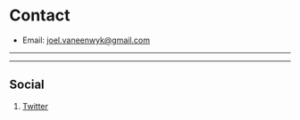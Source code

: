 # Contact

-   Email: [joel.vaneenwyk@gmail.com](mailto:joel.vaneenwyk@gmail.com)

---

---

## Social

1. [Twitter](https://twitter.com/joelvaneenwyk)
